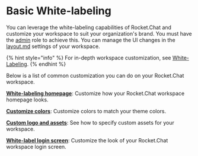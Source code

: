 # Basic White-labeling

You can leverage the white-labeling capabilities of Rocket.Chat and customize your workspace to suit your organization's brand. You must have the [admin](../roles-in-rocket.chat.md) role to achieve this. You can manage the UI changes in the [layout.md](../../use-rocket.chat/workspace-administration/settings/layout.md "mention") settings of your workspace.

{% hint style="info" %}
For in-depth workspace customization, see [White-Labeling](https://developer.rocket.chat/customize-and-embed/white-labelling).
{% endhint %}

Below is a list of common customization you can do on your Rocket.Chat workspace.

[**White-labeling homepage**](../../use-rocket.chat/workspace-administration/settings/layout.md#home-page-content): Customize how your Rocket.Chat workspace homepage looks.

[**Customize colors**](../../use-rocket.chat/workspace-administration/settings/layout.md#colors): Customize colors to match your theme colors.

[**Custom logo and assets**](../../use-rocket.chat/workspace-administration/settings/assets.md): See how to specify custom assets for your workspace.

[**White-label login screen**](../../use-rocket.chat/workspace-administration/settings/layout.md#login): Customize the look of your Rocket.Chat workspace login screen.
